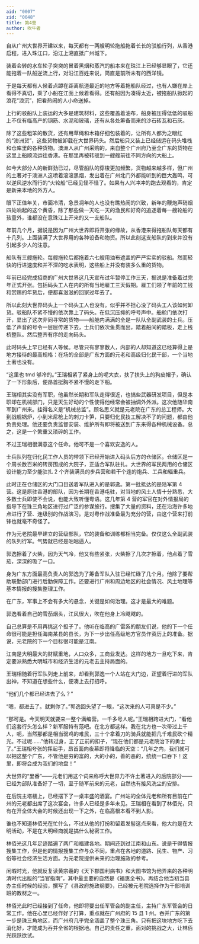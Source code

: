 ```yaml
---
aid: "0007"
zid: "0048"
title: 第4营
author: 吹牛者
---
```


自从广州大世界开建以来，每天都有一两艘明轮拖船拖着长长的驳船行列，从香港启程，进入珠江口，沿江上溯直抵广州城下。

装着会转的水车轮子突突的冒着黑烟和蒸汽的船本来在珠江上已经够显眼了，它还能拖着一队船逆流上行，对沿江百姓来说，简直是前所未有的西洋镜。

于是每天都有人候着点蹲在距离航道最近的地方等着拖船队经过，也有人嫌在岸上看得不真切，乘了小船在江面上候着看得。还有船因为凑得太近，被拖船队掀起的浪花“浪沉”，把看热闹的人小命送掉。

上行的驳船队上装运的大多是建筑材料，这些覆盖着油布，船身被压得低低的驳船上不仅有临高产的钢筋、水泥和玻璃，还有从各处筹备而来的沙石砖瓦和石灰。

除了这些粗笨的散货，还有用草绳和木箱仔细包装着的，让所有人都为之眼红的“澳洲货”，这些货物被卸载在大世界码头。然后船只又装上已经储运在码头堆栈和仓库里的各种货物。澳洲人从广州采购的，来自整个广州府乃至全广东的货物在这里上船顺流运往香港。在那里再被转驳到一艘艘前往不同方向的大船上。

如今大部分人的新鲜劲已过，尽管船队的穿梭更加频繁，货物越来越多样，但广州的土著对于澳洲人这喷着滚滚黑烟，发出着在广州北门外都能听到的巨大轰鸣，可以逆风逆水而行的“火轮船”已经见怪不怪了。如果有人兴冲冲的跑去观看的，肯定是新来本地的外方人。

眼下正值年关，市面冷清，急景凋年的人也没有瞧热闹的兴致，新年的鞭炮声硝烟四处响起的这个黄昏，除了那些做一天吃一天的渔民和好奇的追逐着每一艘轮船的孩童外，谁都没在意珠江上开来的又一支船队。

年前几个月，据说是因为广州大世界即将开张的缘故，从香港来得拖船队每天都有十几列。上面装满了大世界用的各种设备和物资。所以此刻这支船队的到来并没有引起多少人的注意。

船队有三艘拖轮。每艘拖轮后都拖着六七艘用油布遮盖的严严实实的驳船。然而轻快的行进速度和并不深的吃水表明，这些船上并没有装多么重的货物。

年前已经完成招商的广州大世界这几天宣布过年暂停工作三天，据说是准备着过完年正式开张。包括码头工人在内的所有当地雇工三天假期。雇工们领了年前的工钱和赏赐的年货后，便都喜滋滋的回家过年去了。

所以此刻大世界码头上一个码头工人也没有。似乎并不担心没了码头工人该如何卸货。驳船队不紧不慢的依次靠上了码头。在低沉压抑的呼号声中。船舱门依次打开，显出了这次非同寻常的货物——船舱内满满的全是一队队全副武装的士兵。压低了声音的号令一层层传递下去，士兵们依次鱼贯而出，踏着船间的踏板，走上栈桥整队。然后整齐有序的走向码头。

此时码头上早已经有人等候。尽管只有寥寥数人，内部的人却知道这已经算得上是地方接待的最高规格：在场的全部是广东方面的元老和高级归化民干部，一个当地土著也没有。

“这里也 tmd 够冷的。”王瑞相紧了紧身上的呢大衣，扶了扶头上的狗皮帽子，确认了一下形象后，便昂首挺胸不紧不慢的走下船。

王瑞相其实没有军职，他虽然长期和军队走得很近，也搞些武器研发项目，但是本职却在机械部门，只是天生好动的个性使得他经常会被抽调外外派。这次他随华南军到广州来。挂得名义是“机械总监”。顾名思义就是元老院在广东的总工程师。大到战舰锅炉，小到米尼枪上的刺刀卡笋，只要归化民技工解决不了的问题，都由他负责处理。他还要负责监督安装、维护所有即将被送到广东来得各种机械设备。总之，这是一个繁重又琐碎的工作。

不过王瑞相很满意这个任命。他可不是一个喜欢安逸的人。

士兵队列在归化民工作人员的带领下已经开始进入码头后方的仓储区。仓储区是一个周长数百米的砖房围成的大院子，正适合军队驻扎。大世界的军民两用的仓储区设计能力至少能驻扎 2 个齐装满员的步兵营和若干个连的炮兵、工兵和辎重兵。

此时正在仓储区的大门口目送着军队进入的是郭逸。第一批抵达的是陆军第 4 营。这是原驻香港的部队，因为长期在香港屯驻，对当地的风土人情十分熟悉，大多数士兵即使不会说，也能大致听懂粤语。这几年第 4 营的军官在对外情报局的指导下在珠三角地区进行过广泛的参谋旅行。搜集了大量的资料，还在沿海许多地点进行了营、连级别的作战演习。是对粤作战准备最为充分的营，由这个营来打前锋也就毫不奇怪了。

作为元老院最早建立的营级部队，它的装备和训练都相当完备。仅仅这么全副武装的队列行军。气势就已经是咄咄逼人。

郭逸擦着了火柴，因为天气冷，他又有些紧张，火柴擦了几次才擦着，他点着了雪茄，深深的吸了一口。

身为广东方面最高负责人的郭逸为了筹备军队入驻已经忙碌了几个月。他除了要帮助联勤部门进行后勤保障工作。还要进行广州和周边地区的社会情况、风土地理等基本情报的搜集整理工作。

在广东，军事上不会有多大的悬念，关键是如何治理。这才是最大的难题。

郭逸看着自己的雪茄烟头，江风很大，吹在他身上冷飕飕的。

自己总算是不用再挑这个担子了。他听在临高的广雷系的朋友们说，他的下一个任命很可能是担任海南某县的县长，为下一步出任高级地方官员作资历上的准备。据说，元老院的下一个目标很可能是江南。

江南是大明最大的财赋重地，人口众多，工商业发达。这样的地方一旦吃下来，肯定要派熟悉大明城市和经济生活的元老去主持局面的。

王瑞相随着行军队列走上前来，却看到郭逸一个人站在大门边，正望着行进的军队出神，不知道在想些什么，便凑上去打招呼。

“他们几个都已经进去了么？”

“嗯，都进去了。就剩你了。”郭逸回头望了一眼，“这次来的人可真是不少。”

“那可是。今天明天就要来一整个满编营。一千多号人呢。”王瑞相跨进大门，“看他们这套行头怎么样？新军服特有范吧。在北方都这样。我在北方也一次带过上千人，呃，当然那都是相当弱鸡的难民，三十个拿着刀的骑兵就能把几千难民砍个精光。不过呢……”他转过身，正了正前的扣子，“现在他们都是元老院治下的勇士了。”王瑞相夸张的挥起手，昂首面向夜幕即将降临的天空：“几年之内，我们就可以把这整个广东，不管他是穷的富的，大的小的，善的恶的，统统一口吞下！这里，即将会成为我们的地盘！”

大世界的“里番”——元老们用这个词来称呼大世界力不许土著进入的后院部分——已经为部队准备好了一切，至于随军前来的元老，自然也有接风洗尘的安排。

在后院主塔楼上，已经摆下了一桌丰盛的酒宴。广州站的全体元老和所有目前在广州的元老都出席了这次宴会，许多人已经是多年未见。王瑞相在看到了林佰光，只有在开全体大会的时候还出现一下之外，在临高根本看不到人影。

谁也不知道林佰光在忙什么，不过从他的打扮和留着发髻这点来看，他大约是在大明活动，不是在大明经商就是搞什么秘密工作。

林佰光这几年足迹踏遍了两广和福建各地。期间还到过江南和山东。说是干得情报搜集工作，但是他的情报搜集工作与众不同，重点在各地的道路、民生、物产、习俗等社会经济生活方面。为元老院提供未来的治理施政的参考。

闲暇时光，他就反复读黄宗羲的《天下郡国利病书》和大图书馆为他弄来的各种明清时代出版的“当官指南”，其中最主要的自然是《福惠全书》。再结合他当初当县办主任时候的经验，撰写了《县政府施政纲要》，已经被元老院选择作为干部培训班的教材之一。

林佰光此时已经接到了任命，他即将要出任军管会的副主任，主持广东军管会的日常工作。他在心里已经作好了打算，重点就在广州府的 15 县 1 州。吞并广东的第一步是珠三角地区，而广州府几乎完全涵盖了整个珠三角。只有把这块地方吃下去消化好，才能成为吞并全省的根据地。自己的责任之重，面对的挑战之大，让林佰光跃跃欲试。
